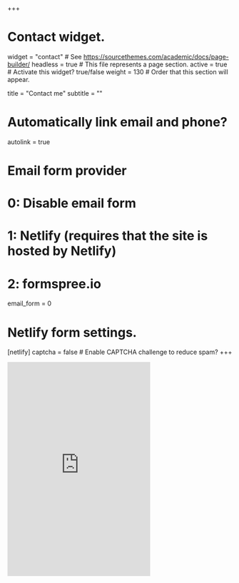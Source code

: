 +++
# Contact widget.
widget = "contact"  # See https://sourcethemes.com/academic/docs/page-builder/
headless = true  # This file represents a page section.
active = true  # Activate this widget? true/false
weight = 130  # Order that this section will appear.

title = "Contact me"
subtitle = ""

# Automatically link email and phone?
autolink = true

# Email form provider
#   0: Disable email form
#   1: Netlify (requires that the site is hosted by Netlify)
#   2: formspree.io
email_form = 0

# Netlify form settings.
[netlify]
  captcha = false  # Enable CAPTCHA challenge to reduce spam?
+++

<iframe src="https://www.google.com/maps/embed?pb=!1m18!1m12!1m3!1d2443.242644721248!2d6.851555915313076!3d52.238976214770524!2m3!1f0!2f0!3f0!3m2!1i1024!2i768!4f13.1!3m3!1m2!1s0x0%3A0xa293c4b9f2d4223!2sZilverling!5e0!3m2!1snl!2snl!4v1598446422942!5m2!1snl!2snl" width="320" height="480" frameborder="0" style="border:0;" allowfullscreen="false" aria-hidden="false" tabindex="0"></iframe>